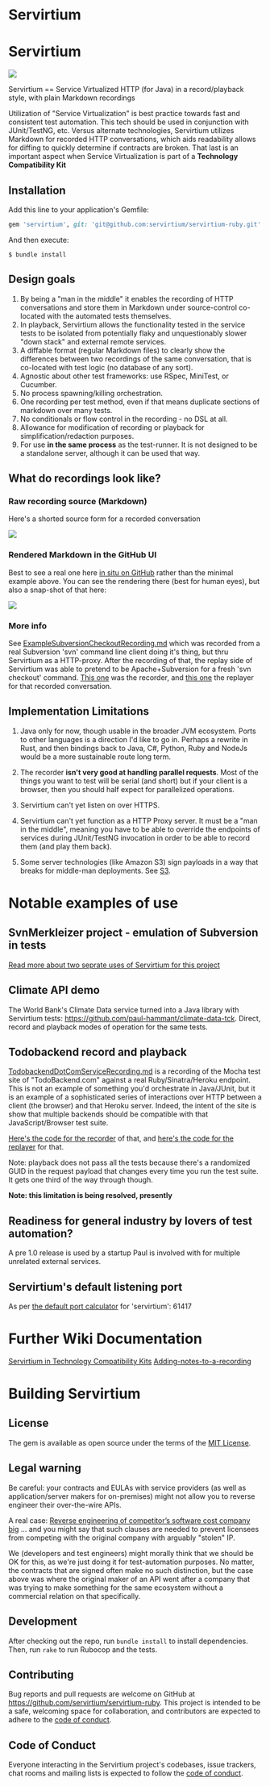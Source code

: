 # Servirtium

# Servirtium

![](Servirtium-Square.png?raw=true)

Servirtium == Service Virtualized HTTP (for Java) in a record/playback style, with plain 
Markdown recordings

Utilization of "Service Virtualization" is best practice towards fast and 
consistent test automation. This tech should be used in conjunction with 
JUnit/TestNG, etc.  Versus alternate technologies, Servirtium utilizes Markdown
for recorded HTTP conversations, which aids readability allows for diffing 
to quickly determine if contracts are broken. That last is an important aspect
when Service Virtualization is part of a **Technology Compatibility Kit**

## Installation

Add this line to your application's Gemfile:

```ruby
gem 'servirtium', git: 'git@github.com:servirtium/servirtium-ruby.git'
```

And then execute:

    $ bundle install

## Design goals 

1. By being a "man in the middle" it enables the recording of HTTP conversations and store them in 
   Markdown under source-control co-located with the automated tests themselves. 
2. In playback, Servirtium allows the functionality tested in the service tests to be isolated from 
   potentially flaky and unquestionably slower "down stack" and external remote services.
3. A diffable format (regular Markdown files) to clearly show the differences between two recordings 
   of the same conversation, that is co-located with test logic (no database of any sort).
4. Agnostic about other test frameworks: use RSpec, MiniTest, or Cucumber.
5. No process spawning/killing orchestration.
6. One recording per test method, even if that means duplicate sections of markdown over many tests.
7. No conditionals or flow control in the recording - no DSL at all. 
8. Allowance for modification of recording or playback for simplification/redaction purposes.
9. For use **in the same process** as the test-runner. It is not designed to be a standalone server, 
   although it can be used that way.

## What do recordings look like?

### Raw recording source (Markdown)

Here's a shorted source form for a recorded conversation

![](https://user-images.githubusercontent.com/82182/66556432-21473c00-eb48-11e9-8fb3-06259d79ff2b.png)

### Rendered Markdown in the GitHub UI

Best to see a real one here [in situ on GitHub](https://github.com/paul-hammant/climate-data-tck/blob/master/src/test/mocks/averageRainfallForEgyptFrom1980to1999Exists.md) 
rather than the minimal example above. You can see the rendering there (best for human eyes), 
but also a snap-shot of that here:

![](https://user-images.githubusercontent.com/82182/66568199-df76bf80-eb60-11e9-83a8-61be277a9fae.png)

### More info

See 
[ExampleSubversionCheckoutRecording.md](https://github.com/paul-hammant/servirtium/blob/master/src/test/resources/ExampleSubversionCheckoutRecording.md) 
which was recorded from a real Subversion 'svn' command line client doing it's thing, but 
thru Servirtium as a HTTP-proxy. After the recording of that, the replay side of Servirtium was able 
to pretend to be Apache+Subversion for a fresh 'svn checkout' command. 
[This one](https://github.com/paul-hammant/servirtium/blob/master/src/test/java/com/paulhammant/servirtium/SubversionCheckoutRecorderMain.java) 
was the recorder, and [this one](https://github.com/paul-hammant/servirtium/blob/master/src/test/java/com/paulhammant/servirtium/SubversionCheckoutReplayerMain.java) 
the replayer for that recorded conversation.

## Implementation Limitations

1. Java only for now, though usable in the broader JVM ecosystem. Ports to other languages 
is a direction I'd like to go in. Perhaps a rewrite in Rust, and then bindings back to Java, C#, 
Python, Ruby and NodeJs would be a more sustainable route long term.

2. The recorder **isn't very good at handling parallel requests**. Most of the 
things you want to test will be serial (and  short) but if your client is a browser, 
then you should half expect for parallelized operations.

3. Servirtium can't yet listen on over HTTPS.

4. Servirtium can't yet function as a HTTP Proxy server. It must be a "man in the middle", 
meaning you have to be able to override the endpoints of services during JUnit/TestNG invocation 
in order to be able to record them (and play them back).
 
5. Some server technologies (like Amazon S3) sign payloads in a way that breaks for middle-man 
deployments. See [S3](https://github.com/paul-hammant/servirtium/wiki/S3).
 

# Notable examples of use

## SvnMerkleizer project - emulation of Subversion in tests

[Read more about two seprate uses of Servirtium for this project](docs/SvnMerkleizer_More_Info.md)

## Climate API demo

The World Bank's Climate Data service turned into a Java library with Servirtium tests: 
https://github.com/paul-hammant/climate-data-tck. Direct, record and playback modes of 
operation for the same tests.

## Todobackend record and playback

[TodobackendDotComServiceRecording.md](https://github.com/paul-hammant/servirtium/blob/master/src/test/resources/TodobackendDotComServiceRecording.md) 
is a recording of the Mocha test site of "TodoBackend.com" against a real Ruby/Sinatra/Heroku 
endpoint. This is not an example of something you'd orchestrate in Java/JUnit, but it is 
an example of a sophisticated series of interactions over HTTP between a client (the browser) 
and that Heroku server. Indeed, the intent of the site is show that multiple backends should be
compatible with that JavaScript/Browser test suite.

[Here's the code for the recorder](https://github.com/paul-hammant/servirtium/blob/master/src/test/java/com/paulhammant/servirtium/SubversionCheckoutRecorderMain.java) 
of that, and [here's the code for the replayer](https://github.com/paul-hammant/servirtium/blob/master/src/test/java/com/paulhammant/servirtium/SubversionCheckoutReplayerMain.java)
for that.  

Note: playback does not pass all the tests because there's a randomized GUID in the request 
payload that changes every time you run the test suite. It gets one third of the way through though.

**Note: this limitation is being resolved, presently**

## Readiness for general industry by lovers of test automation?

A pre 1.0 release is used by a startup Paul is involved with for multiple unrelated external services.

## Servirtium's default listening port

As per [the default port calculator](https://paul-hammant.github.io/default-port-calculator/#servirtium) 
for 'servirtium': 61417 

# Further Wiki Documentation

[Servirtium in Technology Compatibility Kits](../../wiki/Servirtium-in-Technology-Compatibility-Kits)
[Adding-notes-to-a-recording](../../wiki/Adding-notes-to-a-recording)

# Building Servirtium



## License

The gem is available as open source under the terms of the [MIT License](https://opensource.org/licenses/MIT).

## Legal warning

Be careful: your contracts and EULAs with service providers (as well as application/server makers 
for on-premises) might not allow you to reverse engineer their over-the-wire APIs.  

A real case: [Reverse engineering of competitor’s software cost company big](http://blog.internetcases.com/2017/10/24/reverse-engineering-of-competitors-software-cost-company-big/)
... and you might say that such clauses are needed to prevent licensees from competing with the 
original company with arguably "stolen" IP. 

We (developers and test engineers) might morally think that we should be OK for this, as we're just 
doing it for test-automation purposes. No matter, the contracts that are signed often make no such 
distinction, but the case above was where the original maker of an API went after a company that was 
trying to make something for the same ecosystem without a commercial relation on that specifically.

## Development

After checking out the repo, run `bundle install` to install dependencies. 
Then, run `rake` to run Rubocop and the tests. 

## Contributing

Bug reports and pull requests are welcome on GitHub at 
https://github.com/servirtium/servirtium-ruby. This project is intended to be a safe, welcoming 
space for collaboration, and contributors are expected to adhere to the [code of conduct](https://github.com/servirtium/servirtium-ruby/blob/master/CODE_OF_CONDUCT.md).

## Code of Conduct

Everyone interacting in the Servirtium project's codebases, issue trackers, chat rooms and mailing 
lists is expected to follow the [code of conduct](https://github.com/servirtium/servirtium-ruby/blob/master/CODE_OF_CONDUCT.md).
